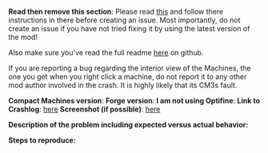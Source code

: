 **Read then remove this section**:
Please read [this](https://vazkii.us/br101/) and follow there instructions in there before creating an issue.
Most importantly, do not create an issue if you have not tried fixing it by using the latest version of the mod!

Also make sure you've read the full readme [here](https://github.com/thraaawn/CompactMachines/blob/1.12.1/README.md) on github.

If you are reporting a bug regarding the interior view of the Machines, the one you get when you right click a machine, do not report it to any other mod author involved in the crash. It is highly likely that its CM3s fault.

**Compact Machines version**:
**Forge version**:
**I am not using Optifine**:
**Link to Crashlog**: [here](url)
**Screenshot (if possible)**: [here](url)

**Description of the problem including expected versus actual behavior:**

**Steps to reproduce:**